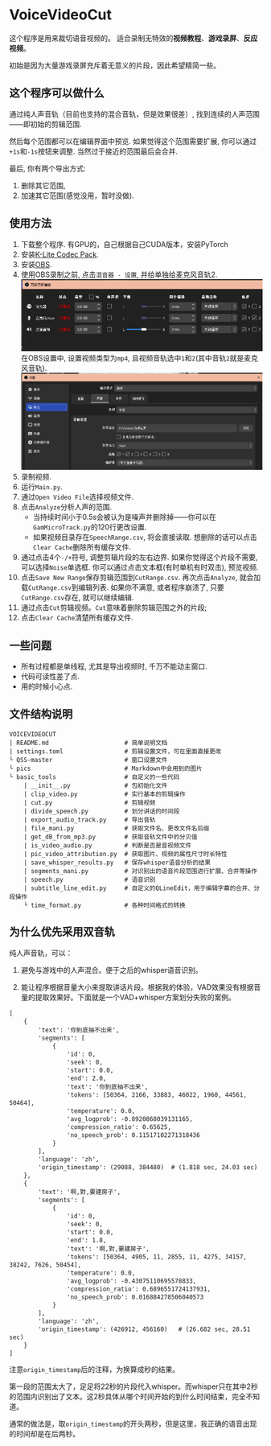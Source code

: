 # VoiceVideoCut
这个程序是用来裁切语音视频的。
适合录制无特效的**视频教程**、**游戏录屏**、**反应视频**。

初始是因为大量游戏录屏充斥着无意义的片段，因此希望精简一些。

## 这个程序可以做什么
通过纯人声音轨（目前也支持的混合音轨，但是效果很差）, 找到连续的人声范围——即初始的剪辑范围. 

然后每个范围都可以在编辑界面中预览. 如果觉得这个范围需要扩展, 你可以通过`+1s`和`-1s`按钮来调整. 当然过于接近的范围最后会合并.

最后, 你有两个导出方式:
1. 删除其它范围, 
2. 加速其它范围(感觉没用，暂时没做).


## 使用方法
1. 下载整个程序. 有GPU的，自己根据自己CUDA版本，安装PyTorch
2. 安装[K-Lite Codec Pack](http://www.codecguide.com/download_k-lite_codec_pack_standard.htm).
3. 安装[OBS](https://obsproject.com/download).
4. 使用OBS录制之前, 点击`混音器 - 设置`, 并给单独给麦克风音轨2.
    ![](pics/2023-05-04%20075434.png)
    在OBS设置中, 设置视频类型为`mp4`, 且视频音轨选中`1`和`2`(其中音轨`2`就是麦克风音轨).
    ![](pics/2023-05-04%20075857.png)
5. 录制视频.
6. 运行`Main.py`.
7. 通过`Open Video File`选择视频文件.
8. 点击`Analyze`分析人声的范围.
   * 当持续时间小于0.5s会被认为是噪声并删除掉——你可以在`GamMicroTrack.py`的120行更改设置.
   * 如果视频目录存在`SpeechRange.csv`, 将会直接读取. 想删除的话可以点击`Clear Cache`删除所有缓存文件.
9.  通过点击4个`-/+`符号, 调整剪辑片段的左右边界.
    如果你觉得这个片段不需要, 可以选择`Noise`单选框.
    你可以通过点击文本框(有时单机有时双击), 预览视频.
10. 点击`Save New Range`保存剪辑范围到`CutRange.csv`. 再次点击`Analyze`, 就会加载`CutRange.csv`到编辑列表. 如果你不满意, 或者程序崩溃了, 只要`CutRange.csv`存在, 就可以继续编辑.
11. 通过点击`Cut`剪辑视频。`Cut`意味着删除剪辑范围之外的片段;
12. 点击`Clear Cache`清楚所有缓存文件.


## 一些问题
- 所有过程都是单线程, 尤其是导出视频时, 千万不能动主窗口.
- 代码可读性差了点.
- 用的时候小心点.


## 文件结构说明
```
VOICEVIDEOCUT
| README.md                     # 简单说明文档
| settings.toml                 # 剪辑设置文件，可在里面直接更改
└ QSS-master                    # 窗口设置文件
└ pics                          # Markdown中会用到的图片
└ basic_tools                   # 自定义的一些代码
    | __init__.py               # 包初始化文件
    | clip_video.py             # 实行基本的剪辑操作
    | cut.py                    # 剪辑视频
    | divide_speech.py          # 划分讲话的时间段
    | export_audio_track.py     # 导出音轨
    | file_mani.py              # 获取文件名、更改文件名后缀
    | get_dB_from_mp3.py        # 获取音轨文件中的分贝值
    | is_video_audio.py         # 判断是否是音视频文件
    | pic_video_attribution.py  # 获取图片、视频的属性尺寸时长特性
    | save_whisper_results.py   # 保存whisper语音分析的结果
    | segments_mani.py          # 对识别出的语音片段范围进行扩展、合并等操作
    | speech.py                 # 语音识别
    | subtitle_line_edit.py     # 自定义的QLineEdit，用于编辑字幕的合并、分段操作
    └ time_format.py            # 各种时间格式的转换
```

## 为什么优先采用双音轨
纯人声音轨，可以：
1. 避免与游戏中的人声混合。便于之后的whisper语音识别。

2. 能让程序根据音量大小来提取讲话片段。根据我的体验，VAD效果没有根据音量的提取效果好。下面就是一个VAD+whisper方案划分失败的案例。

```
[
    {
        'text': '你到底抽不出来',
        'segments': [
            {
                'id': 0,
                'seek': 0,
                'start': 0.0,
                'end': 2.0,
                'text': '你到底抽不出来',
                'tokens': [50364, 2166, 33883, 46022, 1960, 44561, 50464],
                'temperature': 0.0,
                'avg_logprob': -0.8920868039131165,
                'compression_ratio': 0.65625,
                'no_speech_prob': 0.11517102271318436
            }
        ], 
        'language': 'zh',
        'origin_timestamp': (29088, 384480)  # (1.818 sec, 24.03 sec)
    }, 
    {
        'text': '啊,對,要建房子', 
        'segments': [
            {
                'id': 0,
                'seek': 0,
                'start': 0.0,
                'end': 1.8,
                'text': '啊,對,要建房子', 
                'tokens': [50364, 4905, 11, 2855, 11, 4275, 34157, 38242, 7626, 50454],
                'temperature': 0.0, 
                'avg_logprob': -0.43075110695578833, 
                'compression_ratio': 0.6896551724137931, 
                'no_speech_prob': 0.016884278506040573
            }
        ],
        'language': 'zh',
        'origin_timestamp': (426912, 456160)   # (26.682 sec, 28.51 sec)
    }
]
```
注意`origin_timestamp`后的注释，为换算成秒的结果。

第一段的范围太大了，足足将22秒的片段代入whisper。而whisper只在其中2秒的范围内识别出了文本。这2秒具体从哪个时间开始的到什么时间结束，完全不知道。

通常的做法是，取`origin_timestamp`的开头两秒，但是这里，我正确的语音出现的时间却是在后两秒。